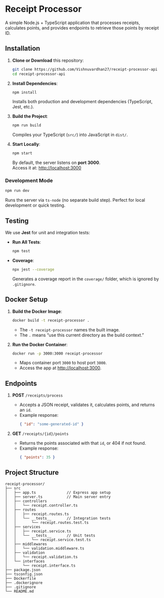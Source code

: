 # Receipt Processor

A simple Node.js + TypeScript application that processes receipts, calculates points, and provides endpoints to retrieve those points by receipt ID.

## Installation

1. **Clone or Download** this repository:
   ```bash
   git clone https://github.com/Vishnuvardhan27/receipt-processor-api
   cd receipt-processor-api
   ```

2. **Install Dependencies**:
   ```bash
   npm install
   ```
   Installs both production and development dependencies (TypeScript, Jest, etc.).

3. **Build the Project**:
   ```bash
   npm run build
   ```
   Compiles your TypeScript (`src/`) into JavaScript in `dist/`.

4. **Start Locally**:
   ```bash
   npm start
   ```
   By default, the server listens on **port 3000**.  
   Access it at: [http://localhost:3000](http://localhost:3000)

### Development Mode

```bash
npm run dev
```
Runs the server via `ts-node` (no separate build step). Perfect for local development or quick testing.

## Testing

We use **Jest** for unit and integration tests:

- **Run All Tests**:
  ```bash
  npm test
  ```

- **Coverage**:
  ```bash
  npx jest --coverage
  ```
  Generates a coverage report in the `coverage/` folder, which is ignored by `.gitignore`.

## Docker Setup

1. **Build the Docker Image**:
   ```bash
   docker build -t receipt-processor .
   ```
   - The `-t receipt-processor` names the built image.
   - The `.` means “use this current directory as the build context.”

2. **Run the Docker Container**:
   ```bash
   docker run -p 3000:3000 receipt-processor
   ```
   - Maps container port `3000` to host port `3000`.
   - Access the app at [http://localhost:3000](http://localhost:3000).

## Endpoints

1. **POST** `/receipts/process`  
   - Accepts a JSON receipt, validates it, calculates points, and returns an `id`.  
   - Example response:  
     ```json
     { "id": "some-generated-id" }
     ```

2. **GET** `/receipts/{id}/points`  
   - Returns the points associated with that `id`, or 404 if not found.  
   - Example response:  
     ```json
     { "points": 35 }
     ```

## Project Structure

```
receipt-processor/
├── src
│   ├── app.ts              // Express app setup
│   ├── server.ts           // Main server entry
│   ├── controllers
│   │   └── receipt.controller.ts
│   ├── routes
│   │   ├── receipt.routes.ts
│   │   └── __tests__       // Integration tests
│   │       └── receipt.routes.test.ts
│   ├── services
│   │   ├── receipt.service.ts
│   │   └── __tests__       // Unit tests
│   │       └── receipt.service.test.ts
│   ├── middlewares
│   │   └── validation.middleware.ts
│   ├── validation
│   │   └── receipt.validation.ts
│   └── interfaces
│       └── receipt.interface.ts
├── package.json
├── tsconfig.json
├── Dockerfile
├── .dockerignore
├── .gitignore
└── README.md
```